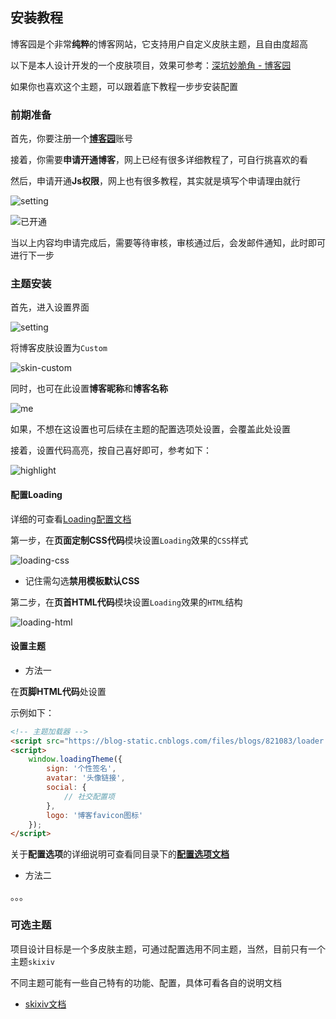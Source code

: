 ## 安装教程

博客园是个非常**纯粹**的博客网站，它支持用户自定义皮肤主题，且自由度超高

以下是本人设计开发的一个皮肤项目，效果可参考：[深坑妙脆角 - 博客园](https://www.cnblogs.com/skmcj)

如果你也喜欢这个主题，可以跟着底下教程一步步安装配置

### 前期准备

首先，你要注册一个[**博客园**](https://www.cnblogs.com/)账号

接着，你需要**申请开通博客**，网上已经有很多详细教程了，可自行挑喜欢的看

然后，申请开通**Js权限**，网上也有很多教程，其实就是填写个申请理由就行

![setting](https://static.ltgcm.top/md/20240810224054.png)

![已开通](https://static.ltgcm.top/md/20240810224141.png)

当以上内容均申请完成后，需要等待审核，审核通过后，会发邮件通知，此时即可进行下一步

### 主题安装

首先，进入设置界面

![setting](https://static.ltgcm.top/md/20240810224054.png)

将博客皮肤设置为`Custom`

![skin-custom](https://static.ltgcm.top/md/20240810224949.png)

同时，也可在此设置**博客昵称**和**博客名称**

![me](https://static.ltgcm.top/md/20240810230903.png)

如果，不想在这设置也可后续在主题的配置选项处设置，会覆盖此处设置

接着，设置代码高亮，按自己喜好即可，参考如下：

![highlight](https://static.ltgcm.top/md/20240810225058.png)

#### 配置Loading

详细的可查看[Loading配置文档](./Loading配置.md)

第一步，在**页面定制CSS代码**模块设置`Loading`效果的`CSS`样式

![loading-css](https://static.ltgcm.top/md/20240810225258.png)

- 记住需勾选**禁用模板默认CSS**

第二步，在**页首HTML代码**模块设置`Loading`效果的`HTML`结构

![loading-html](https://static.ltgcm.top/md/20240810225449.png)

#### 设置主题

- 方法一

在**页脚HTML代码**处设置

示例如下：

```html
<!-- 主题加载器 -->
<script src="https://blog-static.cnblogs.com/files/blogs/821083/loader.js?t=1723364980"></script>
<script>
    window.loadingTheme({
        sign: '个性签名',
        avatar: '头像链接',
        social: {
            // 社交配置项
        },
        logo: '博客favicon图标'
    });
</script>
```

关于**配置选项**的详细说明可查看同目录下的[**配置选项文档**](./配置选项.md)

- 方法二

。。。

### 可选主题

项目设计目标是一个多皮肤主题，可通过配置选用不同主题，当然，目前只有一个主题`skixiv`

不同主题可能有一些自己特有的功能、配置，具体可看各自的说明文档

- [skixiv文档](./skixiv.md)

